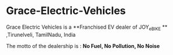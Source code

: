 # Grace-Electric-Vehicles
Grace Electric Vehicles is a  **Franchised EV dealer of JOY<sub>eBIKE</sub> **   ,Tirunelveli, TamilNadu, India

The motto of the dealership is :
 **No Fuel, No Pollution, No Noise**

